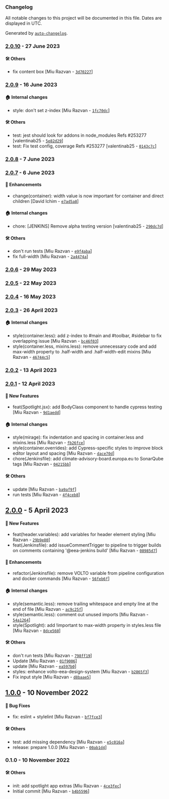 ### Changelog

All notable changes to this project will be documented in this file. Dates are displayed in UTC.

Generated by [`auto-changelog`](https://github.com/CookPete/auto-changelog).

### [2.0.10](https://github.com/eea/volto-spotlight/compare/2.0.9...2.0.10) - 27 June 2023

#### :hammer_and_wrench: Others

- fix content box [Miu Razvan - [`3d70227`](https://github.com/eea/volto-spotlight/commit/3d702273ad6cc46f7b8656978f5cb1192a793678)]
### [2.0.9](https://github.com/eea/volto-spotlight/compare/2.0.8...2.0.9) - 16 June 2023

#### :house: Internal changes

- style: don't set z-index [Miu Razvan - [`1fc70dc`](https://github.com/eea/volto-spotlight/commit/1fc70dcb3730ee00cb3ce9b0f0aa94eaca77b5e2)]

#### :hammer_and_wrench: Others

- test: jest should look for addons in node_modules Refs #253277 [valentinab25 - [`5e82d29`](https://github.com/eea/volto-spotlight/commit/5e82d295e5a80056da040531a2fad2c482d802eb)]
- test: Fix test config, coverage Refs #253277 [valentinab25 - [`0143c7c`](https://github.com/eea/volto-spotlight/commit/0143c7c6771d2c3f82eec14318b5cf1b156ecbf3)]
### [2.0.8](https://github.com/eea/volto-spotlight/compare/2.0.7...2.0.8) - 7 June 2023

### [2.0.7](https://github.com/eea/volto-spotlight/compare/2.0.6...2.0.7) - 6 June 2023

#### :nail_care: Enhancements

- change(container): width value is now important for container and direct children [David Ichim - [`e7ad5a8`](https://github.com/eea/volto-spotlight/commit/e7ad5a81687dc818e422d3a66a4f34f148d959f6)]

#### :house: Internal changes

- chore: [JENKINS] Remove alpha testing version [valentinab25 - [`290dc7d`](https://github.com/eea/volto-spotlight/commit/290dc7d3ee0978ce60b28a1357acba0da6ec9e05)]

#### :hammer_and_wrench: Others

- don't run tests [Miu Razvan - [`e9f4aba`](https://github.com/eea/volto-spotlight/commit/e9f4aba900d6d9649e1d6437e2e698a93fc34023)]
- fix full-width [Miu Razvan - [`2a4474a`](https://github.com/eea/volto-spotlight/commit/2a4474a24ca9813996589e2a698333ee216ee187)]
### [2.0.6](https://github.com/eea/volto-spotlight/compare/2.0.5...2.0.6) - 29 May 2023

### [2.0.5](https://github.com/eea/volto-spotlight/compare/2.0.4...2.0.5) - 22 May 2023

### [2.0.4](https://github.com/eea/volto-spotlight/compare/2.0.3...2.0.4) - 16 May 2023

### [2.0.3](https://github.com/eea/volto-spotlight/compare/2.0.2...2.0.3) - 26 April 2023

#### :house: Internal changes

- style(container.less): add z-index to #main and #toolbar, #sidebar to fix overlapping issue [Miu Razvan - [`bc46f03`](https://github.com/eea/volto-spotlight/commit/bc46f03f064adb72e0cad3e0ab4a51964d188bd8)]
- style(container.less, mixins.less): remove unnecessary code and add max-width property to .half-width and .half-width-edit mixins [Miu Razvan - [`46744c5`](https://github.com/eea/volto-spotlight/commit/46744c5a6bebf73aa518030084c6460ec72a65e5)]

### [2.0.2](https://github.com/eea/volto-spotlight/compare/2.0.1...2.0.2) - 13 April 2023

### [2.0.1](https://github.com/eea/volto-spotlight/compare/2.0.0...2.0.1) - 12 April 2023

#### :rocket: New Features

- feat(Spotlight.jsx): add BodyClass component to handle cypress testing [Miu Razvan - [`9d1aedd`](https://github.com/eea/volto-spotlight/commit/9d1aedd0082a71a56538abdab99de7dc51b7e4fe)]

#### :house: Internal changes

- style(mirage): fix indentation and spacing in container.less and mixins.less [Miu Razvan - [`fb26fce`](https://github.com/eea/volto-spotlight/commit/fb26fce5e9b0e34cf988258e9589125d79db77fb)]
- style(container.overrides): add Cypress-specific styles to improve block editor layout and spacing [Miu Razvan - [`dace70d`](https://github.com/eea/volto-spotlight/commit/dace70d1eae0f182b8227f41781912c51cad44c1)]
- chore(Jenkinsfile): add climate-advisory-board.europa.eu to SonarQube tags [Miu Razvan - [`04215bb`](https://github.com/eea/volto-spotlight/commit/04215bb69bbd2275c9f2c9febec98f7d7e971cda)]

#### :hammer_and_wrench: Others

- update [Miu Razvan - [`ba9af9f`](https://github.com/eea/volto-spotlight/commit/ba9af9fa89cabeddf875db00320e2c772ca79502)]
- run tests [Miu Razvan - [`4f4ceb8`](https://github.com/eea/volto-spotlight/commit/4f4ceb8d746e44c1806e54e84fac0c2f4558f28f)]
## [2.0.0](https://github.com/eea/volto-spotlight/compare/1.0.0...2.0.0) - 5 April 2023

#### :rocket: New Features

- feat(header.variables): add variables for header element styling [Miu Razvan - [`29b9e80`](https://github.com/eea/volto-spotlight/commit/29b9e80e9ab8f4945bae8a5515c279efb82bd20e)]
- feat(Jenkinsfile): add issueCommentTrigger to pipeline to trigger builds on comments containing '@eea-jenkins build' [Miu Razvan - [`08985d7`](https://github.com/eea/volto-spotlight/commit/08985d7f4b59b9000260b62ad3cf0f36e6961b38)]

#### :nail_care: Enhancements

- refactor(Jenkinsfile): remove VOLTO variable from pipeline configuration and docker commands [Miu Razvan - [`56feb6f`](https://github.com/eea/volto-spotlight/commit/56feb6ffa2c8a69f24c5669fa4bd2096b9a53db2)]

#### :house: Internal changes

- style(semantic.less): remove trailing whitespace and empty line at the end of file [Miu Razvan - [`ac9c25f`](https://github.com/eea/volto-spotlight/commit/ac9c25f7779bbded05dc436fb7e50ed9e1b1cc9e)]
- style(semantic.less): comment out unused imports [Miu Razvan - [`54a1264`](https://github.com/eea/volto-spotlight/commit/54a12645b601c506013a262d68f0613b733d1ff1)]
- style(Spotlight): add !important to max-width property in styles.less file [Miu Razvan - [`8dce560`](https://github.com/eea/volto-spotlight/commit/8dce560461e3da3e289a0df836407ed9b95ec789)]

#### :hammer_and_wrench: Others

- don't run tests [Miu Razvan - [`798ff19`](https://github.com/eea/volto-spotlight/commit/798ff199e1ae972295b3e90d21e50368b8e58f0d)]
- Update [Miu Razvan - [`01f9006`](https://github.com/eea/volto-spotlight/commit/01f900682b8316b47af90f40c48c3ebdf1a14f37)]
- update [Miu Razvan - [`ea597b0`](https://github.com/eea/volto-spotlight/commit/ea597b027b1fb5a8c75bd7a896d11daf61dae7dc)]
- styles: enhance volto-eea-design-system [Miu Razvan - [`b2865f3`](https://github.com/eea/volto-spotlight/commit/b2865f388bb4bfaeb9dddf8c5f1fdb30b0f98055)]
- Fix input style [Miu Razvan - [`d8baae5`](https://github.com/eea/volto-spotlight/commit/d8baae57ee74fb2fabe370e12c8a52fe768e4ab1)]
## [1.0.0](https://github.com/eea/volto-spotlight/compare/0.1.0...1.0.0) - 10 November 2022

#### :bug: Bug Fixes

- fix: eslint + stylelint [Miu Razvan - [`bf7fce3`](https://github.com/eea/volto-spotlight/commit/bf7fce30a7f859ad6ab3f38e9a69454c047e91a4)]

#### :hammer_and_wrench: Others

- test: add missing dependency [Miu Razvan - [`e5c016a`](https://github.com/eea/volto-spotlight/commit/e5c016ac049a5f5215b3a8bddb692cc35d9dba71)]
- release: prepare 1.0.0 [Miu Razvan - [`00ab1d4`](https://github.com/eea/volto-spotlight/commit/00ab1d4422b4e7eaa79eadeca9c7b9a0a2192405)]
### 0.1.0 - 10 November 2022

#### :hammer_and_wrench: Others

- init: add spotlight app extras [Miu Razvan - [`4ce3fec`](https://github.com/eea/volto-spotlight/commit/4ce3fec3213f0a83b0c614c8ef2a19e1e65d83f4)]
- Initial commit [Miu Razvan - [`b4b5596`](https://github.com/eea/volto-spotlight/commit/b4b55969886925769ded0f7b5b77c962b14989cf)]
